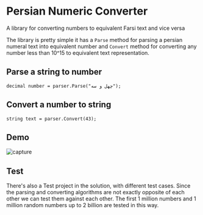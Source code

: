 # Persian Numeric Converter
A library for converting numbers to equivalent Farsi text and vice versa

The library is pretty simple it has a `Parse` method for parsing a persian numeral text into equivalent number and `Convert` method for converting any number less than 10^15 to equivalent text representation. 


## Parse a string to number
```decimal number = parser.Parse("چهل و سه");```


## Convert a number to string
`string text = parser.Convert(43);`

## Demo
![capture](https://cloud.githubusercontent.com/assets/4930000/7442019/78c01d4e-f115-11e4-84e6-a8cf439788f5.PNG)

## Test
There's also a Test project in the solution, with different test cases. Since the parsing and converting algorithms are not exactly opposite of each other we can test them against each other. The first 1 million numbers and 1 million random numbers up to 2 billion are tested in this way.

